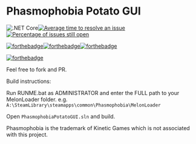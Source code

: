 # Phasmophobia Potato GUI

![.NET Core](https://github.com/ThePotato97/PhasmophobiaPotatoGUIPublic/workflows/.NET%20Core/badge.svg)[![Average time to resolve an issue](http://isitmaintained.com/badge/resolution/ThePotato97/PhasmophobiaPotatoGUIPublic.svg)](http://isitmaintained.com/project/ThePotato97/PhasmophobiaPotatoGUIPublic "Average time to resolve an issue")[![Percentage of issues still open](http://isitmaintained.com/badge/open/ThePotato97/PhasmophobiaPotatoGUIPublic.svg)](http://isitmaintained.com/project/ThePotato97/PhasmophobiaPotatoGUIPublic "Percentage of issues still open")

[![forthebadge](https://forthebadge.com/images/badges/made-with-crayons.svg)](https://forthebadge.com)[![forthebadge](https://forthebadge.com/images/badges/it-works-why.svg)](https://forthebadge.com)[![forthebadge](https://forthebadge.com/images/badges/ctrl-c-ctrl-v.svg)](https://forthebadge.com)

[![forthebadge](https://forthebadge.com/images/badges/works-on-my-machine.svg)](https://forthebadge.com)

Feel free to fork and PR.


Build instructions:

Run RUNME.bat as ADMINISTRATOR and enter the FULL path to your MelonLoader folder. e.g. <br />
``A:\SteamLibrary\steamapps\common\Phasmophobia\MelonLoader``

Open ``PhasmophobiaPotatoGUI.sln`` and build.



Phasmophobia is the trademark of  Kinetic Games	which is not associated with this project.